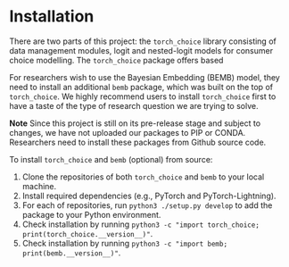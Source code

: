 # Installation
There are two parts of this project: the `torch_choice` library consisting of data management modules, logit and nested-logit models for consumer choice modelling. The `torch_choice` package offers based

For researchers wish to use the Bayesian Embedding (BEMB) model, they need to install an additional `bemb` package, which was built on the top of `torch_choice`.
We highly recommend users to install `torch_choice` first to have a taste of the type of research question we are trying to solve.

**Note** Since this project is still on its pre-release stage and subject to changes, we have not uploaded our packages to PIP or CONDA. Researchers need to install these packages from Github source code.

To install `torch_choice` and `bemb` (optional) from source:
1. Clone the repositories of both `torch_choice` and `bemb` to your local machine.
2. Install required dependencies (e.g., PyTorch and PyTorch-Lightning).
3. For each of repositories, run `python3 ./setup.py develop` to add the package to your Python environment.
4. Check installation by running `python3 -c "import torch_choice; print(torch_choice.__version__)"`.
5. Check installation by running `python3 -c "import bemb; print(bemb.__version__)"`.
